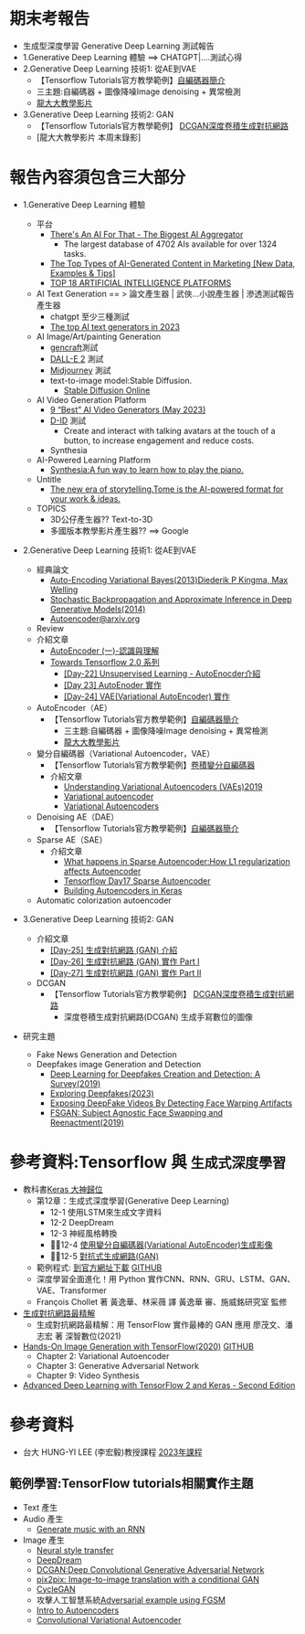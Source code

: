# 期末考報告
- 生成型深度學習 Generative Deep Learning 測試報告
- 1.Generative Deep Learning 體驗 ==> CHATGPT|....測試心得
- 2.Generative Deep Learning 技術1: 從AE到VAE
  - 【Tensorflow Tutorials官方教學範例】[自編碼器簡介](https://tensorflow.google.cn/tutorials/generative/autoencoder?hl=zh-cn)
  - 三主題:自編碼器 + 圖像降噪Image denoising + 異常檢測
  - [龍大大教學影片](https://youtu.be/ZIk_KXJhnAs)
- 3.Generative Deep Learning 技術2: GAN
  - 【Tensorflow Tutorials官方教學範例】 [DCGAN深度卷積生成對抗網路](https://tensorflow.google.cn/tutorials/generative/dcgan?hl=zh-cn)
  - [龍大大教學影片 本周末錄影]
# 報告內容須包含三大部分
- 1.Generative Deep Learning 體驗
  - 平台
    - [There's An AI For That - The Biggest AI Aggregator](https://theresanaiforthat.com)
      - The largest database of 4702 AIs available for over 1324 tasks.
    - [The Top Types of AI-Generated Content in Marketing [New Data, Examples & Tips]]()
    - [TOP 18 ARTIFICIAL INTELLIGENCE PLATFORMS](https://www.predictiveanalyticstoday.com/artificial-intelligence-platforms/)
  - AI Text Generation == > 論文產生器 | 武俠...小說產生器 | 滲透測試報告產生器
    - chatgpt 至少三種測試
    - [The top AI text generators in 2023](https://zapier.com/blog/ai-text-generator/) 
  - AI Image/Art/painting Generation
    - [gencraft](https://gencraft.com/generate)測試
    - [DALL-E 2](https://openai.com/product/dall-e-2) 測試
    - [Midjourney](https://www.midjourney.com/home/?callbackUrl=%2Fapp%2F) 測試
    - text-to-image model:Stable Diffusion. 
      - [Stable Diffusion Online](https://stablediffusionweb.com/)
  - AI Video Generation Platform
    - [9 “Best” AI Video Generators (May 2023)](https://www.unite.ai/best-ai-video-generators/)
    - [D-ID](https://www.d-id.com/) 測試
      - Create and interact with talking avatars at the touch of a button, to increase engagement and reduce costs. 
    - Synthesia
  - AI-Powered Learning Platform
    - [Synthesia:A fun way to learn how to play the piano.](https://synthesiagame.com/)
  - Untitle
    - [The new era of storytelling.Tome is the AI-powered format for your work & ideas.]() 
  - TOPICS
    - 3D公仔產生器?? Text-to-3D 
    - 多國版本教學影片產生器?? ==> Google
- 2.Generative Deep Learning 技術1: 從AE到VAE
  - 經典論文
    - [Auto-Encoding Variational Bayes(2013)Diederik P Kingma, Max Welling](https://arxiv.org/abs/1312.6114)
    - [Stochastic Backpropagation and Approximate Inference in Deep Generative Models(2014)](https://arxiv.org/abs/1401.4082)
    - [Autoencoder@arxiv.org](https://arxiv.org/search/?query=Autoencoder&searchtype=all&source=header)
  - Review
  - 介紹文章
    - [AutoEncoder (一)-認識與理解](https://medium.com/ml-note/autoencoder-%E4%B8%80-%E8%AA%8D%E8%AD%98%E8%88%87%E7%90%86%E8%A7%A3-725854ab25e8) 
    - [Towards Tensorflow 2.0 系列](https://ithelp.ithome.com.tw/users/20119971/ironman/2254)
      - [[Day-22] Unsupervised Learning - AutoEnocder介紹](https://ithelp.ithome.com.tw/articles/10225782) 
      - [[Day 23] AutoEnoder 實作](https://ithelp.ithome.com.tw/articles/10226039)
      - [[Day-24] VAE(Variational AutoEncoder) 實作](https://ithelp.ithome.com.tw/articles/10226549)
  - AutoEncoder（AE）
    - 【Tensorflow Tutorials官方教學範例】[自編碼器簡介](https://tensorflow.google.cn/tutorials/generative/autoencoder?hl=zh-cn)
      - 三主題:自編碼器 + 圖像降噪Image denoising + 異常檢測
      - [龍大大教學影片](https://youtu.be/ZIk_KXJhnAs)
  - 變分自編碼器（Variational Autoencoder，VAE）
    - 【Tensorflow Tutorials官方教學範例】[卷積變分自編碼器](https://tensorflow.google.cn/tutorials/generative/cvae?hl=zh-cn)
    - 介紹文章
      - [Understanding Variational Autoencoders (VAEs)2019](https://towardsdatascience.com/understanding-variational-autoencoders-vaes-f70510919f73)
      - [Variational autoencoder](https://en.wikipedia.org/wiki/Variational_autoencoder)
      - [Variational Autoencoders](https://www.youtube.com/watch?v=9zKuYvjFFS8)
  - Denoising AE（DAE） 
    - 【Tensorflow Tutorials官方教學範例】[自編碼器簡介](https://tensorflow.google.cn/tutorials/generative/autoencoder?hl=zh-cn) 
  - Sparse AE（SAE） 
    - 介紹文章
      - [What happens in Sparse Autoencoder:How L1 regularization affects Autoencoder ](https://medium.com/@syoya/what-happens-in-sparse-autencoder-b9a5a69da5c6)
      - [Tensorflow Day17 Sparse Autoencoder](https://ithelp.ithome.com.tw/articles/10188255)
      - [Building Autoencoders in Keras](https://blog.keras.io/building-autoencoders-in-keras.html)
  - Automatic colorization autoencoder 
- 3.Generative Deep Learning 技術2: GAN
  - 介紹文章
    - [[Day-25] 生成對抗網路 (GAN) 介紹](https://ithelp.ithome.com.tw/articles/10226866)
    - [[Day-26] 生成對抗網路 (GAN) 實作 Part I](https://ithelp.ithome.com.tw/articles/10227196)
    - [[Day-27] 生成對抗網路 (GAN) 實作 Part II](https://ithelp.ithome.com.tw/articles/10227377) 
  - DCGAN 
    - 【Tensorflow Tutorials官方教學範例】 [DCGAN深度卷積生成對抗網路](https://tensorflow.google.cn/tutorials/generative/dcgan?hl=zh-cn)
      - 深度卷積生成對抗網路(DCGAN) 生成手寫數位的圖像
 
- 研究主題
  - Fake News Generation and Detection
  - Deepfakes image Generation and Detection  
    - [Deep Learning for Deepfakes Creation and Detection: A Survey(2019)](https://arxiv.org/abs/1909.11573)
    - [Exploring Deepfakes(2023)]()
    - [Exposing DeepFake Videos By Detecting Face Warping Artifacts]()
    - [FSGAN: Subject Agnostic Face Swapping and Reenactment(2019)](https://arxiv.org/abs/1908.05932)

# 參考資料:Tensorflow 與 `生成式深度學習`
- 教科書[Keras 大神歸位](https://www.tenlong.com.tw/products/9789863127017?list_name=srh) 
  - 第12章：生成式深度學習(Generative Deep Learning)
    - 12-1 使用LSTM來生成文字資料
    - 12-2 DeepDream
    - 12-3 神經風格轉換
    - 👍🏻12-4 [使用變分自編碼器(Variational AutoEncoder)生成影像](https://github.com/fchollet/deep-learning-with-python-notebooks/blob/master/chapter12_part04_variational-autoencoders.ipynb)
    - 👍🏻12-5 [對抗式生成網路(GAN)](https://github.com/fchollet/deep-learning-with-python-notebooks/blob/master/chapter12_part05_gans.ipynb)
  - 範例程式: [到官方網址下載](https://www.manning.com/books/deep-learning-with-python-second-edition?a_aid=keras&a_bid=76564dff) [GITHUB](https://github.com/fchollet/deep-learning-with-python-notebooks)
  - 深度學習全面進化！用 Python 實作CNN、RNN、GRU、LSTM、GAN、VAE、Transformer
  - François Chollet 著 黃逸華、林采薇 譯 黃逸華 審、施威銘研究室 監修
- [生成對抗網路最精解](https://www.tenlong.com.tw/products/9789860776218?list_name=srh)
  - 生成對抗網路最精解：用 TensorFlow 實作最棒的 GAN 應用 廖茂文、潘志宏 著  深智數位(2021)
- [Hands-On Image Generation with TensorFlow(2020)](https://www.packtpub.com/product/hands-on-image-generation-with-tensorflow/9781838826789)  [GITHUB](https://github.com/PacktPublishing/Hands-On-Image-Generation-with-TensorFlow-2.0)
  - Chapter 2: Variational Autoencoder
  - Chapter 3: Generative Adversarial Network
  - Chapter 9: Video Synthesis
- [Advanced Deep Learning with TensorFlow 2 and Keras - Second Edition]()  


# 參考資料
- 台大 HUNG-YI LEE (李宏毅)教授課程 [2023年課程](https://speech.ee.ntu.edu.tw/~hylee/ml/2023-spring.php)

## 範例學習:TensorFlow tutorials相關實作主題
  - Text 產生
  - Audio 產生
    - [Generate music with an RNN](https://tensorflow.google.cn/tutorials/audio/music_generation)
  - Image 產生 
    - [Neural style transfer](https://tensorflow.google.cn/tutorials/generative/style_transfer)
    - [DeepDream](https://tensorflow.google.cn/tutorials/generative/deepdream)
    - [DCGAN:Deep Convolutional Generative Adversarial Network](https://www.tensorflow.org/tutorials/generative/dcgan)
    - [pix2pix: Image-to-image translation with a conditional GAN](https://tensorflow.google.cn/tutorials/generative/pix2pix)
    - [CycleGAN](https://tensorflow.google.cn/tutorials/generative/cyclegan)
    - 攻擊人工智慧系統[Adversarial example using FGSM](https://tensorflow.google.cn/tutorials/generative/adversarial_fgsm)
    - [Intro to Autoencoders](https://tensorflow.google.cn/tutorials/generative/autoencoder)
    - [Convolutional Variational Autoencoder](https://tensorflow.google.cn/tutorials/generative/cvae)

